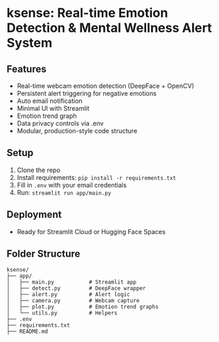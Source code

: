 # ksense: Real-time Emotion Detection & Mental Wellness Alert System

## Features
- Real-time webcam emotion detection (DeepFace + OpenCV)
- Persistent alert triggering for negative emotions
- Auto email notification
- Minimal UI with Streamlit
- Emotion trend graph
- Data privacy controls via .env
- Modular, production-style code structure

## Setup
1. Clone the repo
2. Install requirements: `pip install -r requirements.txt`
3. Fill in `.env` with your email credentials
4. Run: `streamlit run app/main.py`

## Deployment
- Ready for Streamlit Cloud or Hugging Face Spaces

## Folder Structure
```
ksense/
├── app/
│   ├── main.py           # Streamlit app
│   ├── detect.py         # DeepFace wrapper
│   ├── alert.py          # Alert logic
│   ├── camera.py         # Webcam capture
│   ├── plot.py           # Emotion trend graphs
│   └── utils.py          # Helpers
├── .env
├── requirements.txt
├── README.md
``` 
